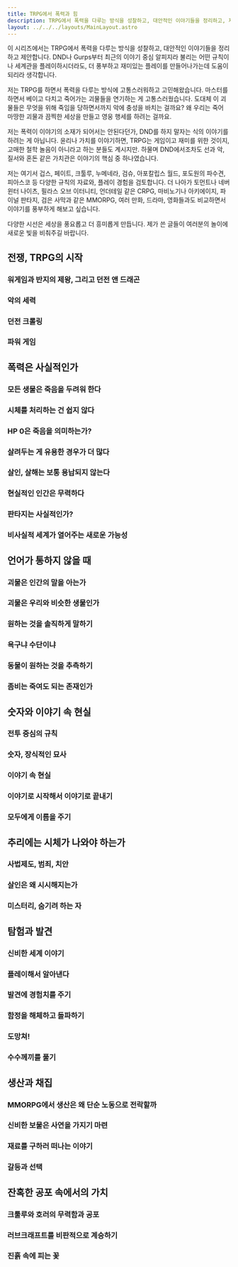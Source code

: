```yaml
---
title: TRPG에서 폭력과 힘
description: TRPG에서 폭력을 다루는 방식을 성찰하고, 대안적인 이야기들을 정리하고, 제안합니다.
layout: ../../../layouts/MainLayout.astro
---
```


이 시리즈에서는 TRPG에서 폭력을 다루는 방식을 성찰하고, 대안적인 이야기들을 정리하고 제안합니다. DND나 Gurps부터 최근의 이야기 중심 알피지라 불리는 어떤 규칙이나 세계관을 플레이하시더라도, 더 풍부하고 재미있는 플레이를 만들어나가는데 도움이 되리라 생각합니다.

저는 TRPG를 하면서 폭력을 다루는 방식에 고통스러워하고 고민해왔습니다. 마스터를 하면서 베이고 다치고 죽어가는 괴물들을 연기하는 게 고통스러웠습니다. 도대체 이 괴물들은 무엇을 위해 죽임을 당하면서까지 악에 충성을 바치는 걸까요? 왜 우리는 죽어 마땅한 괴물과 끔찍한 세상을 만들고 영웅 행세를 하려는 걸까요.

저는 폭력이 이야기의 소재가 되어서는 안된다던가, DND를 하지 말자는 식의 이야기를 하려는 게 아닙니다. 윤리나 가치를 이야기하면, TRPG는 게임이고 재미를 위한 것이지, 고매한 철학 놀음이 아니라고 하는 분들도 계시지만. 하물며 DND에서조차도 선과 악, 질서와 혼돈 같은 가치관은 이야기의 핵심 중 하나였습니다.

저는 여기서 겁스, 페이트, 크툴루, 누메네라, 검슈, 아포칼립스 월드, 포도원의 파수견, 피아스코 등 다양한 규칙의 자료와, 플레이 경험을 검토합니다. 더 나아가 토먼트나 네버 윈터 나이츠, 필라스 오브 이터니티, 언더테일 같은 CRPG, 마비노기나 아키에이지, 파이널 판타지, 검은 사막과 같은 MMORPG, 여러 만화, 드라마, 영화들과도 비교하면서 이야기를 풍부하게 해보고 싶습니다.

다양한 시선은 세상을 풍요롭고 더 흥미롭게 만듭니다. 제가 쓴 글들이 여러분의 놀이에 새로운 빛을 비춰주길 바랍니다.

## 전쟁, TRPG의 시작

### 워게임과 반지의 제왕, 그리고 던전 앤 드래곤

### 악의 세력

### 던전 크롤링

### 파워 게임


## 폭력은 사실적인가

### 모든 생물은 죽음을 두려워 한다

### 시체를 처리하는 건 쉽지 않다

### HP 0은 죽음을 의미하는가?

### 살려두는 게 유용한 경우가 더 많다

### 살인, 살해는 보통 용납되지 않는다

### 현실적인 인간은 무력하다

### 판타지는 사실적인가?

### 비사실적 세계가 열어주는 새로운 가능성


## 언어가 통하지 않을 때

### 괴물은 인간의 말을 아는가

### 괴물은 우리와 비슷한 생물인가

### 원하는 것을 솔직하게 말하기

### 욕구냐 수단이냐

### 동물이 원하는 것을 추측하기

### 좀비는 죽여도 되는 존재인가


## 숫자와 이야기 속 현실

### 전투 중심의 규칙

### 숫자, 장식적인 묘사

### 이야기 속 현실

### 이야기로 시작해서 이야기로 끝내기

### 모두에게 이름을 주기


## 추리에는 시체가 나와야 하는가

### 사법제도, 범죄, 치안

### 살인은 왜 시시해지는가

### 미스터리, 숨기려 하는 자


## 탐험과 발견

### 신비한 세계 이야기

### 플레이해서 알아낸다

### 발견에 경험치를 주기

### 함정을 해체하고 돌파하기

### 도망쳐!

### 수수께끼를 풀기


## 생산과 채집

### MMORPG에서 생산은 왜 단순 노동으로 전락할까

### 신비한 보물은 사연을 가지기 마련

### 재료를 구하러 떠나는 이야기

### 갈등과 선택


## 잔혹한 공포 속에서의 가치

### 크툴루와 호러의 무력함과 공포

### 러브크래프트를 비판적으로 계승하기

### 진흙 속에 피는 꽃
